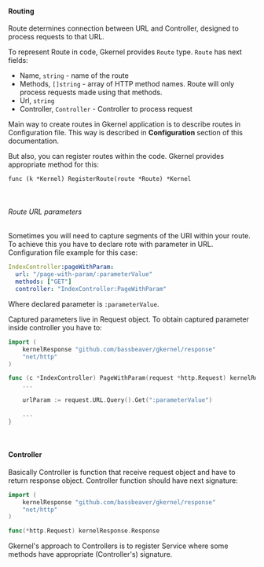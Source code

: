 #### Routing

Route determines connection between URL and Controller, designed to process requests to that URL.

To represent Route in code, Gkernel provides `Route` type. `Route` has next fields:

* Name, `string` - name of the route
* Methods, `[]string` - array of HTTP method names. Route will only process requests made using that methods.
* Url, `string`
* Controller, `Controller` - Controller to process request

Main way to create routes in Gkernel application is to describe routes in Configuration file. This way is described in 
**Configuration** section of this documentation.

But also, you can register routes within the code. Gkernel provides appropriate method for this:
```
func (k *Kernel) RegisterRoute(route *Route) *Kernel
```

&nbsp;
###### Route URL parameters

Sometimes you will need to capture segments of the URI within your route. To achieve this you have to declare rote with parameter in URL.
Configuration file example for this case:
```yaml
IndexController:pageWithParam:
  url: "/page-with-param/:parameterValue"
  methods: ["GET"]
  controller: "IndexController:PageWithParam"
```
Where declared parameter is `:parameterValue`.

Captured parameters live in Request object. To obtain captured parameter inside controller you have to:
```go
import (
	kernelResponse "github.com/bassbeaver/gkernel/response"
	"net/http"
)

func (c *IndexController) PageWithParam(request *http.Request) kernelResponse.Response {
    ...
    
	urlParam := request.URL.Query().Get(":parameterValue")

    ...
}
```


&nbsp;
#### Controller

Basically Controller is function that receive request object and have to return response object.
Controller function should have next signature: 
```go
import (
	kernelResponse "github.com/bassbeaver/gkernel/response"
	"net/http"
)

func(*http.Request) kernelResponse.Response
``` 

Gkernel's approach to Controllers is to register Service where some methods have appropriate (Controller's) signature. 